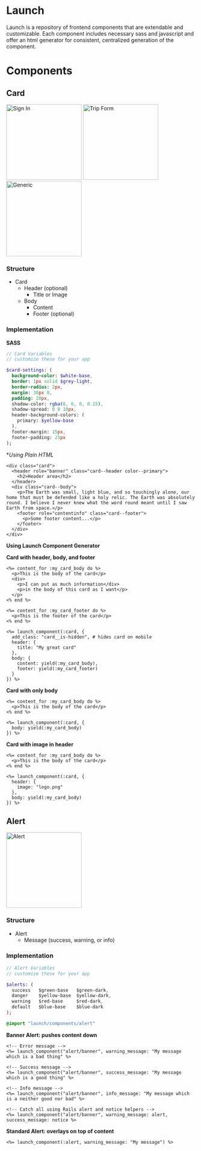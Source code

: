 # Launch

Launch is a repository of frontend components that are extendable and customizable. Each component includes necessary sass and javascript and offer an html generator for consistent, centralized generation of the component.

# Components

## Card

<img src="http://cl.ly/image/1y052J2Q3j2l/Screenshot%202015-06-24%2018.39.24.png" width="200" alt="Sign In" />
<img src="http://cl.ly/image/1s283i2M2E2J/Screenshot%202015-06-24%2018.45.21.png" width="200" alt="Trip Form" />
<img src="http://cl.ly/image/1K3w2G0d3E1S/Screenshot%202015-06-24%2018.45.28.png" width="200" / alt="Generic" />

### Structure

- Card
  - Header (optional)
    - Title or Image
  - Body
    - Content
    - Footer (optional)

### Implementation

**SASS**

```sass
// Card Variables
// customize these for your app

$card-settings: (
  background-color: $white-base,
  border: 1px solid $grey-light,
  border-radius: 2px,
  margin: 30px 0,
  padding: 20px,
  shadow-color: rgba(0, 0, 0, 0.15),
  shadow-spread: 0 0 10px,
  header-background-colors: (
    primary: $yellow-base
  ),
  footer-margin: 15px,
  footer-padding: 25px
);

```

**Using Plain HTML*

```
<div class="card">
  <header role="banner" class="card--header color--primary">
    <h2>Header area</h2>
  </header>
  <div class="card--body">
    <p>The Earth was small, light blue, and so touchingly alone, our home that must be defended like a holy relic. The Earth was absolutely round. I believe I never knew what the word round meant until I saw Earth from space.</p>
    <footer role="contentinfo" class="card--footer">
      <p>Some footer content...</p>
    </footer>
  </div>
</div>
```

**Using Launch Component Generator**

**Card with header, body, and footer**

```erb
<%= content_for :my_card_body do %>
  <p>This is the body of the card</p>
  <div>
    <p>I can put as much information</div>
    <p>in the body of this card as I want</p>
  </p>
<% end %>

<%= content_for :my_card_footer do %>
  <p>This is the footer of the card</p>
<% end %>

<%= launch_component(:card, {
  add_class: "card__is-hidden", # hides card on mobile
  header: {
    title: "My great card"
  },
  body: {
    content: yield(:my_card_body),
    footer: yield(:my_card_footer)
  }
}) %>

```

**Card with only body**

```erb
<%= content_for :my_card_body do %>
  <p>This is the body of the card</p>
<% end %>

<%= launch_component(:card, {
  body: yield(:my_card_body)
}) %>

```

**Card with image in header**

```erb
<%= content_for :my_card_body do %>
  <p>This is the body of the card</p>
<% end %>

<%= launch_component(:card, {
  header: {
    image: "logo.png"
  },
  body: yield(:my_card_body)
}) %>

```


## Alert

<img src="http://cl.ly/image/27303h403i12/Screenshot%202015-06-24%2019.11.00.png" width="200" alt="Alert" />


### Structure

- Alert
  - Message (success, warning, or info)

### Implementation

```sass
// Alert Variables
// customize these for your app

$alerts: (
  success   $green-base   $green-dark,
  danger    $yellow-base  $yellow-dark,
  warning   $red-base     $red-dark,
  default   $blue-base    $blue-dark
);

@import "launch/components/alert"
```

**Banner Alert: pushes content down**

```erb
<!-- Error message -->
<%= launch_component("alert/banner", warning_message: "My message which is a bad thing" %>

<!-- Success message -->
<%= launch_component("alert/banner", success_message: "My message which is a good thing" %>

<!-- Info message -->
<%= launch_component("alert/banner", info_message: "My message which is a neither good nor bad" %>

<!-- Catch all using Rails alert and notice helpers -->
<%= launch_component("alert/banner", warning_message: alert, success_message: notice %>
```

**Standard Alert: overlays on top of content**

```erb
<%= launch_component(:alert, warning_message: "My message") %>
```
